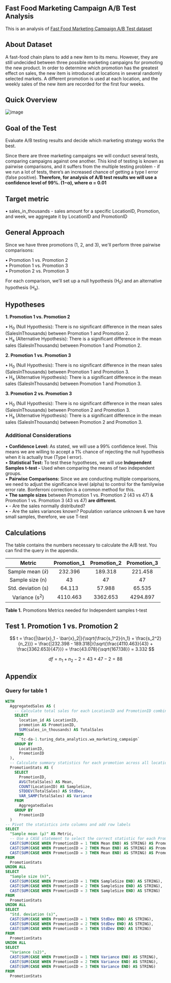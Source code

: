 ## Fast Food Marketing Campaign A/B Test Analysis

This is an analysis of [Fast Food Marketing Campaign A/B Test dataset](https://www.kaggle.com/datasets/chebotinaa/fast-food-marketing-campaign-ab-test)

## About Dataset

A fast-food chain plans to add a new item to its menu. However, they are still undecided between three possible marketing campaigns for promoting the new product. 
In order to determine which promotion has the greatest effect on sales, the new item is introduced at locations in several randomly selected markets. 
A different promotion is used at each location, and the weekly sales of the new item are recorded for the first four weeks.

## Quick Overview

![image](https://github.com/user-attachments/assets/421150d3-8b9f-4eea-a7ba-67f764c9f1a0)

## Goal of the Test

Evaluate A/B testing results and decide which marketing strategy works the best.

Since there are three marketing campaigns we will conduct several tests, comparing campaigns against one another. 
This kind of testing is known as pairwise comparisons, and it suffers from the multiple testing problem - if we run a lot of tests, there’s an increased chance of getting a type I error (false positive). 
**Therefore, for analysis of A/B test results we will use a confidence level of 99%. (1−α), where α = 0.01**

## Target metric

• sales_in_thousands - sales amount for a specific LocationID, Promotion, and week, we aggregate it by LocationID and PromotionID

## General Approach

Since we have three promotions (1, 2, and 3), we'll perform three pairwise comparisons:

• Promotion 1 vs. Promotion 2  
• Promotion 1 vs. Promotion 3  
• Promotion 2 vs. Promotion 3  

For each comparison, we'll set up a null hypothesis (H<sub>0</sub>) and an alternative hypothesis (H<sub>a</sub>).

## Hypotheses

**1. Promotion 1 vs. Promotion 2**

• H<sub>0</sub> (Null Hypothesis): There is no significant difference in the mean sales (SalesInThousands) between Promotion 1 and Promotion 2.  
• H<sub>a</sub> (Alternative Hypothesis): There is a significant difference in the mean sales (SalesInThousands) between Promotion 1 and Promotion 2.  

**2. Promotion 1 vs. Promotion 3**

• H<sub>0</sub> (Null Hypothesis): There is no significant difference in the mean sales (SalesInThousands) between Promotion 1 and Promotion 3.   
• H<sub>a</sub> (Alternative Hypothesis): There is a significant difference in the mean sales (SalesInThousands) between Promotion 1 and Promotion 3.  


**3. Promotion 2 vs. Promotion 3**

• H<sub>0</sub> (Null Hypothesis): There is no significant difference in the mean sales (SalesInThousands) between Promotion 2 and Promotion 3.  
• H<sub>a</sub> (Alternative Hypothesis): There is a significant difference in the mean sales (SalesInThousands) between Promotion 2 and Promotion 3.  

### Additional Considerations

• **Confidence Level:** As stated, we will use a 99% confidence level. This means we are willing to accept a 1% chance of rejecting the null hypothesis when it is actually true (Type I error).  
• **Statistical Test:** To test these hypotheses, we will use **Independent Samples t-test -** Used when comparing the means of two independent groups.  
• **Pairwise Comparisons:** Since we are conducting multiple comparisons, we need to adjust the significance level (alpha) to control for the familywise error rate. Bonferroni correction is a common method for this.  
• **The sample sizes** between Promotion 1 vs. Promotion 2 (43 vs 47) & Promotion 1 vs. Promotion 3 (43 vs 47) **are different.**  
• - Are the sales normally distributed?  
• - Are the sales variances known? Population variance unknown & we have small samples, therefore, we use T-test  

## Calculations

The table contains the numbers necessary to calculate the A/B test. You can find the query in the appendix.

| Metric | Promotion_1 | Promotion_2 | Promotion_3 |
| :-------: | :-----: | :-----: | :-----: |
| Sample mean ($\bar{x}$) | 232.396 | 189.318 | 221.458 |
| Sample size (n) | 43 | 47 | 47 |
| Std. deviation (s) | 64.113 | 57.988 | 65.535 |
| Variance (s<sup>2</sup>) | 4110.463 | 3362.653 | 4294.897 |


**Table 1.** Promotions Metrics needed for Independent samples t-test


## Test 1. Promotion 1 vs. Promotion 2


$$ t = \frac{|\bar{x}_1 - \bar{x}_2|}{\sqrt{\frac{s_1^2}{n_1} + \frac{s_2^2}{n_2}}} = \frac{|232.398 - 189.318|}{\sqrt{\frac{4110.463}{43} + \frac{3362.653}{47}}} = \frac{43.078}{\sqrt{167.138}} = 3.332 $$

$$ df = {n_1} + {n_2} - 2 = 43 + 47 - 2 = 88 $$



## Appendix

### Query for table 1

```sql
WITH
  AggregatedSales AS (
    -- Calculate total sales for each LocationID and PromotionID combination
    SELECT
      location_id AS LocationID,
      promotion AS PromotionID,
      SUM(sales_in_thousands) AS TotalSales
    FROM
      `tc-da-1.turing_data_analytics.wa_marketing_campaign`
    GROUP BY
      LocationID,
      PromotionID
  ),
  -- Calculate summary statistics for each promotion across all locations
  PromotionStats AS (
    SELECT
      PromotionID,
      AVG(TotalSales) AS Mean,
      COUNT(LocationID) AS SampleSize,
      STDDEV(TotalSales) AS StdDev,
      VAR_SAMP(TotalSales) AS Variance
    FROM
      AggregatedSales
    GROUP BY
      PromotionID
  )
-- Pivot the statistics into columns and add row labels
SELECT
  "Sample mean (μ)" AS Metric,
  -- Use a CASE statement to select the correct statistic for each PromotionID
  CAST(SUM(CASE WHEN PromotionID = 1 THEN Mean END) AS STRING) AS Promotion_1,
  CAST(SUM(CASE WHEN PromotionID = 2 THEN Mean END) AS STRING) AS Promotion_2,
  CAST(SUM(CASE WHEN PromotionID = 3 THEN Mean END) AS STRING) AS Promotion_3
FROM
  PromotionStats
UNION ALL
SELECT
  "Sample size (n)",
  CAST(SUM(CASE WHEN PromotionID = 1 THEN SampleSize END) AS STRING),
  CAST(SUM(CASE WHEN PromotionID = 2 THEN SampleSize END) AS STRING),
  CAST(SUM(CASE WHEN PromotionID = 3 THEN SampleSize END) AS STRING)
FROM
  PromotionStats
UNION ALL
SELECT
  "Std. deviation (s)",
  CAST(SUM(CASE WHEN PromotionID = 1 THEN StdDev END) AS STRING),
  CAST(SUM(CASE WHEN PromotionID = 2 THEN StdDev END) AS STRING),
  CAST(SUM(CASE WHEN PromotionID = 3 THEN StdDev END) AS STRING)
FROM
  PromotionStats
UNION ALL
SELECT
  "Variance (s2)",
  CAST(SUM(CASE WHEN PromotionID = 1 THEN Variance END) AS STRING),
  CAST(SUM(CASE WHEN PromotionID = 2 THEN Variance END) AS STRING),
  CAST(SUM(CASE WHEN PromotionID = 3 THEN Variance END) AS STRING)
FROM
  PromotionStats
```
